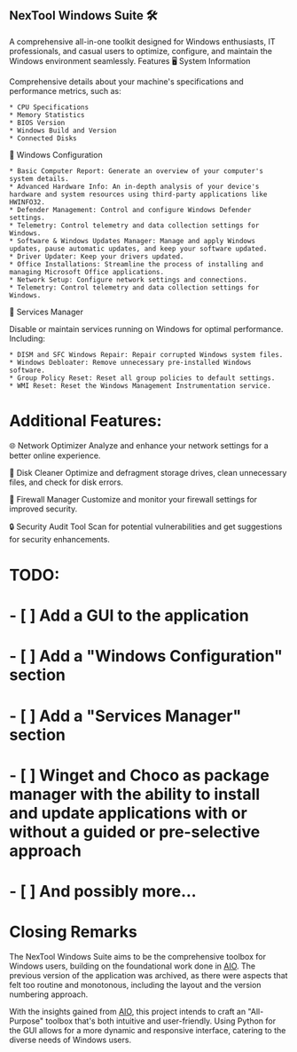 ## NexTool Windows Suite 🛠️

A comprehensive all-in-one toolkit designed for Windows enthusiasts, IT professionals, and casual users to optimize, configure, and maintain the Windows environment seamlessly.
Features
🖥️ System Information

Comprehensive details about your machine's specifications and performance metrics, such as:

    * CPU Specifications
    * Memory Statistics
    * BIOS Version
    * Windows Build and Version
    * Connected Disks

🔧 Windows Configuration

    * Basic Computer Report: Generate an overview of your computer's system details.
    * Advanced Hardware Info: An in-depth analysis of your device's hardware and system resources using third-party applications like HWINFO32.
    * Defender Management: Control and configure Windows Defender settings.
    * Telemetry: Control telemetry and data collection settings for Windows.
    * Software & Windows Updates Manager: Manage and apply Windows updates, pause automatic updates, and keep your software updated.
    * Driver Updater: Keep your drivers updated.
    * Office Installations: Streamline the process of installing and managing Microsoft Office applications.
    * Network Setup: Configure network settings and connections.
    * Telemetry: Control telemetry and data collection settings for Windows.

🚀 Services Manager

Disable or maintain services running on Windows for optimal performance. Including:

    * DISM and SFC Windows Repair: Repair corrupted Windows system files.
    * Windows Debloater: Remove unnecessary pre-installed Windows software.
    * Group Policy Reset: Reset all group policies to default settings.
    * WMI Reset: Reset the Windows Management Instrumentation service.

# Additional Features:

🌐 Network Optimizer
Analyze and enhance your network settings for a better online experience.

💽 Disk Cleaner
Optimize and defragment storage drives, clean unnecessary files, and check for disk errors.

🚫 Firewall Manager
Customize and monitor your firewall settings for improved security.

🔒 Security Audit Tool
Scan for potential vulnerabilities and get suggestions for security enhancements.

# TODO:
# - [ ] Add a GUI to the application
# - [ ] Add a "Windows Configuration" section
# - [ ] Add a "Services Manager" section
# - [ ] Winget and Choco as package manager with the ability to install and update applications with or without a guided or pre-selective approach 
# - [ ] And possibly more...

# Closing Remarks

The NexTool Windows Suite aims to be the comprehensive toolbox for Windows users, building on the foundational work done in [AIO](https://github.com/coff33ninja/AIO). The previous version of the application was archived, as there were aspects that felt too routine and monotonous, including the layout and the version numbering approach.

With the insights gained from [AIO](https://github.com/coff33ninja/AIO), this project intends to craft an "All-Purpose" toolbox that's both intuitive and user-friendly. Using Python for the GUI allows for a more dynamic and responsive interface, catering to the diverse needs of Windows users.
